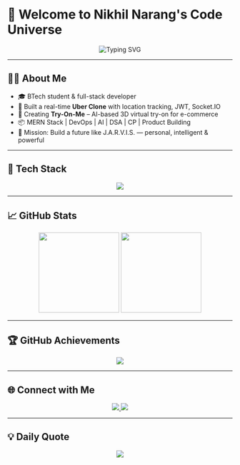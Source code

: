 # 🚀 Welcome to Nikhil Narang's Code Universe

<div align="center">
  <img src="https://readme-typing-svg.demolab.com?font=Fira+Code&weight=700&size=32&duration=3000&pause=1000&color=00FFD5&center=true&vCenter=true&multiline=true&width=1000&height=100&lines=Code.+Create.+Conquer.;Building+AI-Powered+Experiences.;Ready+for+the+Next+Big+Thing!" alt="Typing SVG" />
</div>

---

## 👨‍💻 About Me

- 🎓 BTech student & full-stack developer  
- 🚗 Built a real-time **Uber Clone** with location tracking, JWT, Socket.IO  
- 🧠 Creating **Try-On-Me** – AI-based 3D virtual try-on for e-commerce  
- 📦 MERN Stack | DevOps | AI | DSA | CP | Product Building  
- 🦾 Mission: Build a future like J.A.R.V.I.S. — personal, intelligent & powerful

---

## 🚀 Tech Stack

<div align="center">
  <img src="https://skillicons.dev/icons?i=js,ts,react,nextjs,nodejs,express,mongodb,threejs,python,git,github,docker,vercel,figma" />
</div>

---

## 📈 GitHub Stats

<div align="center">
  <img height="180em" src="https://github-readme-stats.vercel.app/api?username=narang25&show_icons=true&theme=radical&hide_border=true" />
  <img height="180em" src="https://github-readme-stats.vercel.app/api/top-langs/?username=narang25&layout=compact&theme=radical&hide_border=true" />
</div>

---

## 🏆 GitHub Achievements

<div align="center">
  <img src="https://github-profile-trophy.vercel.app/?username=narang25&theme=radical&no-frame=true&no-bg=true&column=7&margin-w=15" />
</div>

---

## 🌐 Connect with Me

<div align="center">
  <a href="https://linkedin.com/in/nikhilnarang" target="_blank">
    <img src="https://img.shields.io/badge/LinkedIn-Nikhil%20Narang-0077B5?style=for-the-badge&logo=linkedin&logoColor=white" />
  </a>
  <a href="mailto:nikhilnarang2505@gmail.com">
    <img src="https://img.shields.io/badge/Gmail-nikhilnarang2505-EA4335?style=for-the-badge&logo=gmail&logoColor=white" />
  </a>
</div>

---

## 💡 Daily Quote

<div align="center">
  <img src="https://quotes-github-readme.vercel.app/api?type=horizontal&theme=dark" />
</div>
